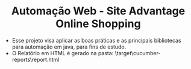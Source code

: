 <h1 align="center">Automação Web - Site Advantage Online Shopping</h1>         

* Esse projeto visa aplicar as boas práticas e as principais bibliotecas para automação em java, para fins de estudo.
* O Relatório em HTML é gerado na pasta: \target\cucumber-reports\report.html
